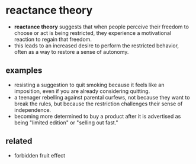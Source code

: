 # reactance theory  
- **reactance theory** suggests that when people perceive their freedom to choose or act is being restricted, they experience a motivational reaction to regain that freedom.  
- this leads to an increased desire to perform the restricted behavior, often as a way to restore a sense of autonomy.  

## examples  
- resisting a suggestion to quit smoking because it feels like an imposition, even if you are already considering quitting.  
- a teenager rebelling against parental curfews, not because they want to break the rules, but because the restriction challenges their sense of independence.  
- becoming more determined to buy a product after it is advertised as being "limited edition" or "selling out fast."  

## related
- forbidden fruit effect
